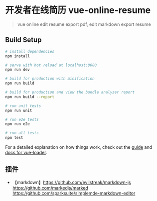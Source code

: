 <!--
 * @Author: honghong
 * @Date: 2019-09-06 17:47:36
 * @LastEditors: honghong
 * @LastEditTime: 2019-09-09 10:26:12
 * @Description: 
 * @email: 3300536651@qq.com
 -->

# 开发者在线简历 vue-online-resume

> vue online edit resume export pdf, edit markdown export resume

## Build Setup

``` bash
# install dependencies
npm install

# serve with hot reload at localhost:8080
npm run dev

# build for production with minification
npm run build

# build for production and view the bundle analyzer report
npm run build --report

# run unit tests
npm run unit

# run e2e tests
npm run e2e

# run all tests
npm test
```

For a detailed explanation on how things work, check out the [guide](http://vuejs-templates.github.io/webpack/) and [docs for vue-loader](http://vuejs.github.io/vue-loader).

## 插件
- 【markdown】https://github.com/evilstreak/markdown-js
https://github.com/markedjs/marked
https://github.com/sparksuite/simplemde-markdown-editor
